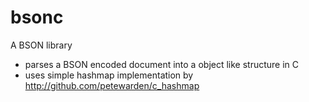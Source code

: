 bsonc
=====

A BSON library


- parses a BSON encoded document into a object like structure in C
- uses simple hashmap implementation by http://github.com/petewarden/c_hashmap
